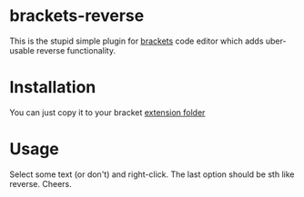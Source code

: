 brackets-reverse
================

This is the stupid simple plugin for [brackets](https://github.com/adobe/brackets) code editor which adds uber-usable reverse functionality.

# Installation
You can just copy it to your bracket [extension
folder](https://github.com/adobe/brackets/wiki/Extension-Location)

# Usage
Select some text (or don't) and right-click. The last option should be sth like
reverse. Cheers.
